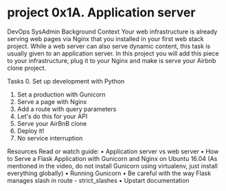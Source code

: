 # project 0x1A. Application server
DevOps     SysAdmin
Background Context
Your web infrastructure is already serving web pages via Nginx that you installed in your first web stack project. While a web server can also serve dynamic content, this task is usually given to an application server. In this project you will add this piece to your infrastructure, plug it to your Nginx and make is serve your Airbnb clone project.

Tasks
0. Set up development with Python
1. Set a production with Gunicorn
2. Serve a page with Nginx
3. Add a route with query parameters
4. Let's do this for your API
5. Serve your AirBnB clone
6. Deploy it!
7. No service interruption

Resources
Read or watch guide:
•	Application server vs web server
•	How to Serve a Flask Application with Gunicorn and Nginx on Ubuntu 16.04 (As mentioned in the video, do not install Gunicorn using virtualenv, just install everything globally)
•	Running Gunicorn
•	Be careful with the way Flask manages slash in route - strict_slashes
•	Upstart documentation



